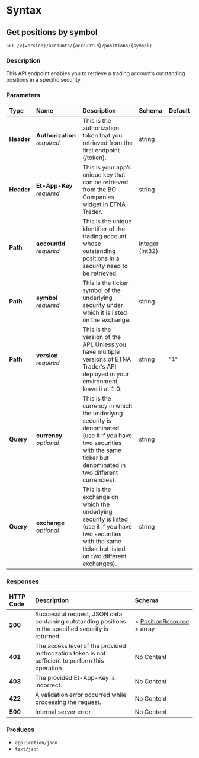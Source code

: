 # Syntax

## Get positions by symbol

```text
GET /v{version}/accounts/{accountId}/positions/{symbol}
```

### Description

This API endpoint enables you to retrieve a trading account’s outstanding positions in a specific security.

### Parameters

| Type | Name | Description | Schema | Default |
| :--- | :--- | :--- | :--- | :--- |
| **Header** | **Authorization**   _required_ | This is the authorization token that you retrieved from the first endpoint \(/token\). | string |  |
| **Header** | **Et-App-Key**   _required_ | This is your app’s unique key that can be retrieved from the BO Companies widget in ETNA Trader. | string |  |
| **Path** | **accountId**   _required_ | This is the unique identifier of the trading account whose outstanding positions in a security need to be retrieved. | integer \(int32\) |  |
| **Path** | **symbol**   _required_ | This is the ticker symbol of the underlying security under which it is listed on the exchange. | string |  |
| **Path** | **version**   _required_ | This is the version of the API. Unless you have multiple versions of ETNA Trader’s API deployed in your environment, leave it at 1.0. | string | `"1"` |
| **Query** | **currency**   _optional_ | This is the currency in which the underlying security is denominated \(use it if you have two securities with the same ticker but denominated in two different currencies\). | string |  |
| **Query** | **exchange**   _optional_ | This is the exchange on which the underlying security is listed \(use it if you have two securities with the same ticker but listed on two different exchanges\). | string |  |

### Responses

| HTTP Code | Description | Schema |
| :--- | :--- | :--- |
| **200** | Successful request, JSON data containing outstanding positions in the specified security is returned. | &lt; [PositionResource](positions_getpositionbysymbol.md#positionresource) &gt; array |
| **401** | The access level of the provided authorization token is not sufficient to perform this operation. | No Content |
| **403** | The provided Et-App-Key is incorrect. | No Content |
| **422** | A validation error occurred while processing the request. | No Content |
| **500** | Internal server error | No Content |

### Produces

* `application/json`
* `text/json`

